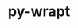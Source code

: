 ---
title: "py-wrapt"
layout: cache
categories: [package, develop-2025-05-04]
meta: {"compilers": ["gcc@11.4.0", "gcc@13.2.0"], "num_specs": 6, "num_specs_by_stack": {"e4s": 3, "hep": 1, "ml-linux-aarch64-cpu": 1, "ml-linux-aarch64-cuda": 1, "ml-linux-x86_64-cpu": 1, "ml-linux-x86_64-cuda": 1, "ml-linux-x86_64-rocm": 1, "root": 6}, "oss": ["ubuntu22.04", "ubuntu24.04"], "platforms": ["linux"], "stacks": ["e4s", "hep", "ml-linux-aarch64-cpu", "ml-linux-aarch64-cuda", "ml-linux-x86_64-cpu", "ml-linux-x86_64-cuda", "ml-linux-x86_64-rocm", "root"], "targets": ["aarch64", "x86_64_v3"], "versions": ["1.15.0"]}
spec_details: [{"compiler": "gcc@11.4.0", "hash": "42j5252axmuwlfwkvfm72xraimgpbyjk", "os": "ubuntu22.04", "platform": "linux", "size": "-", "stacks": ["hep", "root"], "target": "x86_64_v3", "variants": ["build_system=python_pip"], "versions": ["1.15.0"]}, {"compiler": "gcc@11.4.0", "hash": "53we2hn2n6iflazusrahsmxlu3v4wbqd", "os": "ubuntu22.04", "platform": "linux", "size": "-", "stacks": ["e4s", "root"], "target": "x86_64_v3", "variants": ["build_system=python_pip"], "versions": ["1.15.0"]}, {"compiler": "gcc@13.2.0", "hash": "m66cktgdplb5jx3ucs5m5ti72xvghdbv", "os": "ubuntu24.04", "platform": "linux", "size": "-", "stacks": ["ml-linux-x86_64-cpu", "ml-linux-x86_64-cuda", "ml-linux-x86_64-rocm", "root"], "target": "x86_64_v3", "variants": ["build_system=python_pip"], "versions": ["1.15.0"]}, {"compiler": "gcc@11.4.0", "hash": "ncqyj5fs5hicpmihdfagz2l3wkkrzxmo", "os": "ubuntu22.04", "platform": "linux", "size": "-", "stacks": ["e4s", "root"], "target": "x86_64_v3", "variants": ["build_system=python_pip"], "versions": ["1.15.0"]}, {"compiler": "gcc@11.4.0", "hash": "qfe356qpm3gmltii4ff6ioho6t73jnu5", "os": "ubuntu22.04", "platform": "linux", "size": "-", "stacks": ["e4s", "root"], "target": "x86_64_v3", "variants": ["build_system=python_pip"], "versions": ["1.15.0"]}, {"compiler": "gcc@13.2.0", "hash": "wpy4tslyt5ozt4vwayacvhssl4hlczeq", "os": "ubuntu24.04", "platform": "linux", "size": "-", "stacks": ["ml-linux-aarch64-cpu", "ml-linux-aarch64-cuda", "root"], "target": "aarch64", "variants": ["build_system=python_pip"], "versions": ["1.15.0"]}]
---